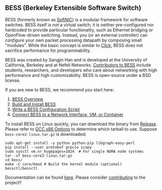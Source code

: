 ## BESS (Berkeley Extensible Software Switch)

BESS (formerly known as [SoftNIC](https://www2.eecs.berkeley.edu/Pubs/TechRpts/2015/EECS-2015-155.html)) is a modular framework for software switches. BESS itself is *not* a virtual switch; it is neither pre-configured nor hardcoded to provide particular functionality, such as Ethernet bridging or OpenFlow-driven switching. Instead, you (or an external controller) can *configure* your own packet processing datapath by composing small "modules". While the basic concept is similar to [Click](http://read.cs.ucla.edu/click/click), BESS does not sacrifice performance for programmability.

BESS was created by Sangjin Han and is developed at the University of California, Berkeley and at Nefeli Networks. [Contributors to BESS](https://github.com/omec-project/bess/blob/master/CONTRIBUTING.md) include students, researchers, and developers who care about networking with high performance and high customizability. BESS is open-source under a BSD license.

If you are new to BESS, we recommend you start here:

1. [BESS Overview](https://github.com/omec-project/bess/wiki/BESS-Overview)
2. [Build and Install BESS](https://github.com/omec-project/bess/wiki/Build-and-Install-BESS)
3. [Write a BESS Configuration Script](https://github.com/omec-project/bess/wiki/Writing-a-BESS-Configuration-Script)
4. [Connect BESS to a Network Interface, VM, or Container](https://github.com/omec-project/bess/wiki/Hooking-up-BESS-Ports)

To install BESS on Linux quickly, you can download the binary from [Release](https://github.com/omec-project/bess/releases/latest). Please refer to [GCC x86 Options](https://gcc.gnu.org/onlinedocs/gcc/x86-Options.html) to determine which tarball to use. Suppose `bess-core2-linux.tar.gz` is downloaded:

    sudo apt-get install -y python python-pip libgraph-easy-perl
    pip install --user protobuf grpcio scapy
    sudo sysctl vm.nr_hugepages=1024  # For single NUMA node systems
    tar -xf bess-core2-linux.tar.gz
    cd bess/
    make -C core/kmod # Build the kernel module (optional)
    bessctl/bessctl

Documentation can be found [here](https://github.com/omec-project/bess/wiki/). Please consider [contributing](https://github.com/omec-project/bess/wiki/How-to-Contribute) to the project!!
